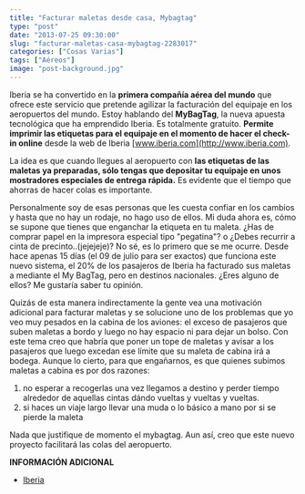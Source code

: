 ```yaml
---
title: "Facturar maletas desde casa, Mybagtag"
type: "post"
date: "2013-07-25 09:30:00"
slug: "facturar-maletas-casa-mybagtag-2283017"
categories: ["Cosas Varias"]
tags: ["Aéreos"]
image: "post-background.jpg"
---
```


 Iberia se ha convertido en la **primera compañía aérea del mundo** que ofrece este servicio que pretende agilizar la facturación del equipaje en los aeropuertos del mundo. Estoy hablando del **MyBagTag**, la nueva apuesta tecnológica que ha emprendido Iberia. Es totalmente gratuito. **Permite imprimir las etiquetas para el equipaje en el momento de hacer el check-in online** desde la web de Iberia [www.iberia.com](http://www.iberia.com).

 La idea es que cuando llegues al aeropuerto con **las etiquetas de las maletas ya preparadas, sólo tengas que depositar tu equipaje en unos mostradores especiales de entrega rápida.** Es evidente que el tiempo que ahorras de hacer colas es importante.

 Personalmente soy de esas personas que les cuesta confiar en los cambios y hasta que no hay un rodaje, no hago uso de ellos. Mi duda ahora es, cómo se supone que tienes que enganchar la etiqueta en tu maleta. ¿Has de comprar papel en la impresora especial tipo "pegatina"? o ¿Debes recurrir a cinta de precinto..(jejejeje)? No sé, es lo primero que se me ocurre. Desde hace apenas 15 días (el 09 de julio para ser exactos) que funciona este nuevo sistema, el 20% de los pasajeros de Iberia ha facturado sus maletas a mediante el My BagTag, pero en destinos nacionales. ¿Eres alguno de ellos? Me gustaría saber tu opinión.

 Quizás de esta manera indirectamente la gente vea una motivación adicional para facturar maletas y se solucione uno de los problemas que yo veo muy pesados en la cabina de los aviones: el exceso de pasajeros que suben maletas a bordo y luego no hay espacio ni para dejar un bolso. Con este tema creo que habría que poner un tope de maletas y avisar a los pasajeros que luego excedan ese límite que su maleta de cabina irá a bodega. Aunque lo cierto, para que engañarnos, es que quienes subimos maletas a cabina es por dos razones:

1. no esperar a recogerlas una vez llegamos a destino y perder tiempo alrededor de aquellas cintas dándo vueltas y vueltas y vueltas.
2. si haces un viaje largo llevar una muda o lo básico a mano por si se pierde la maleta

 Nada que justifique de momento el mybagtag. Aun así, creo que este nuevo proyecto facilitará las colas del aeropuerto.

 **INFORMACIÓN ADICIONAL**

- [Iberia](http://www.iberia.com/)